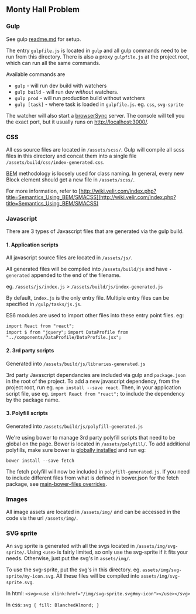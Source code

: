 ## Monty Hall Problem

### Gulp
See gulp [readme.md](./gulp/readme.md) for setup.

The entry `gulpfile.js` is located in `gulp` and all gulp commands need to be run from this directory. There is also a proxy `gulpfile.js` at the project root, which can run all the same commands.

Available commands are
 * `gulp` - will run dev build with watchers
 * `gulp build` - will run dev _without_ watchers.
 * `gulp prod` - will run production build without watchers
 * `gulp [task]` - where task is loaded in `gulpfile.js`.  eg. `css`, `svg-sprite`

The watcher will also start a [browserSync](https://browsersync.io/) server.  The console will tell you the exact port, but it usually runs on [http://localhost:3000/](http://localhost:3000/).  

### CSS
All css source files are located in `/assets/scss/`.  Gulp will compile all scss files in this directory and concat them into a single file `/assets/build/css/index-generated.css`.

[BEM](https://css-tricks.com/bem-101/) methodology is loosely used for class naming. In general, every new Block element should get a new file in `/assets/scss/`.

For more information, refer to [http://wiki.velir.com/index.php?title=Semantics_Using_BEM/SMACSS](http://wiki.velir.com/index.php?title=Semantics_Using_BEM/SMACSS)


### Javascript
There are 3 types of Javascript files that are generated via the gulp build.

#### 1. Application scripts
All javascript source files are located in `/assets/js/`.

All generated files will be compiled into `/assets/build/js` and have `-generated` appended to the end of the filename.

eg. `/assets/js/index.js` > `/assets/build/js/index-generated.js`

By default, `index.js` is the only entry file. Multiple entry files can be specified in `/gulp/tasks/js.js`.

ES6 modules are used to import other files into these entry point files. eg:

`import React from "react";`  
`import $ from "jquery";`
`import DataProfile from "../components/DataProfile/DataProfile.jsx";`



#### 2. 3rd party scripts
Generated into `/assets/build/js/libraries-generated.js`

3rd party Javascript dependancies are included via gulp and `package.json` in the root of the project.  To add a new javascript dependency, from the project root, run eg. `npm install --save react`.  Then, in your application script file, use eg. `import React from "react";` to include the dependency by the package name.

#### 3. Polyfill scripts
Generated into `/assets/build/js/polyfill-generated.js`

We're using bower to manage 3rd party polyfill scripts that need to be global on the page. Bower is located in `/assets/polyfill/`.  To add additional polyfills, make sure bower is [globally installed](http://bower.io/#install-bower) and run eg:

`bower install --save fetch`

The fetch polyfill will now be included in `polyfill-generated.js`.  If you need to include different files from what is defined in bower.json for the fetch package, see [main-bower-files overrides](https://www.npmjs.com/package/main-bower-files#overrides-options).


### Images
All image assets are located in `/assets/img/` and can be accessed in the code via the url `/assets/img/`.

### SVG sprite
An svg sprite is generated with all the svgs located in `/assets/img/svg-sprite/`. Using `<use>` is fairly limited, so only use the svg-sprite if it fits your needs. Otherwise, just put the svg's in `assets/img/`.

To use the svg-sprite, put the svg's in this directory.  eg. `assets/img/svg-sprite/my-icon.svg`. All these files will be compiled into `assets/img/svg-sprite.svg`.

In html: `<svg><use xlink:href="/img/svg-sprite.svg#my-icon"></use></svg>`

In css: `svg { fill: BlanchedAlmond; }`
